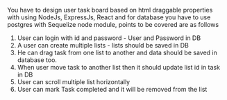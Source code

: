 You have to design user task board based on html draggable properties with using NodeJs,
ExpressJs, React and for database you have to use postgres with Sequelize node
module, points to be covered are as follows
1. User can login with id and password - User and Password in DB
2. A user can create multiple lists - lists should be saved in DB
3. He can drag task from one list to another and data should be saved in database too.
4. When user move task to another list then it should update list id in task in DB
5. User can scroll multiple list horizontally
6. User can mark Task completed and it will be removed from the list
